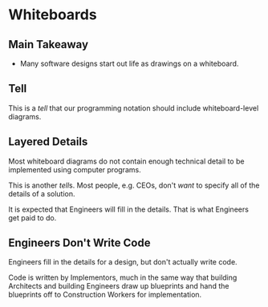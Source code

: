 

# Whiteboards

## Main Takeaway
- Many software designs start out life as drawings on a whiteboard.

## Tell

This is a *tell* that our programming notation should include whiteboard-level diagrams.

## Layered Details

Most whiteboard diagrams do not contain enough technical detail to be implemented using computer programs.

This is another *tell*s.  Most people, e.g. CEOs, don't *want* to specify all of the details of a solution.

It is expected that Engineers will fill in the details.  That is what Engineers get paid to do.

## Engineers Don't Write Code

Engineers fill in the details for a design, but don't actually write code.

Code is written by Implementors, much in the same way that building Architects and building Engineers draw up blueprints and hand the blueprints off to Construction Workers for implementation.













